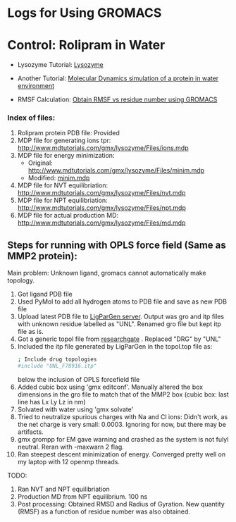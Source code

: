 # Logs for Using GROMACS

# Control: Rolipram in Water

* Lysozyme Tutorial: [Lysozyme](http://www.mdtutorials.com/gmx/lysozyme/index.html)

* Another Tutorial: [Molecular Dynamics simulation of a protein in water environment](https://www.compchems.com/gromacs-tutorial-molecular-dynamics-simulation-of-a-protein-in-water-environment/#protein-selection-and-initial-setup)
* RMSF Calculation: [Obtain RMSF vs residue number using GROMACS](https://www.compchems.com/how-to-compute-the-rmsf-using-gromacs/)



### Index of files:
 
1. Rolipram protein PDB file: Provided
2. MDP file for generating ions tpr: http://www.mdtutorials.com/gmx/lysozyme/Files/ions.mdp
3. MDP file for energy minimization: 
    * Original: http://www.mdtutorials.com/gmx/lysozyme/Files/minim.mdp
    * Modified: [minim.mdp](minim.mdp)
4. MDP file for NVT equilibriation: http://www.mdtutorials.com/gmx/lysozyme/Files/nvt.mdp
5. MDP file for NPT equilibriation: http://www.mdtutorials.com/gmx/lysozyme/Files/npt.mdp
6. MDP file for actual production MD: http://www.mdtutorials.com/gmx/lysozyme/Files/md.mdp

## Steps for running with OPLS force field (Same as MMP2 protein):

Main problem: Unknown ligand, gromacs cannot automatically make topology.

1. Got ligand PDB file
2. Used PyMol to add all hydrogen atoms to PDB file and save as new PDB file
3. Upload latest PDB file to [LigParGen server](http://zarbi.chem.yale.edu/ligpargen/). Output was gro and itp files with unknown residue labelled as "UNL". Renamed gro file but kept itp file as is.
4. Got a generic topol file from [researchgate](https://www.researchgate.net/post/How_to_generate_top_file_for_Gromacs) . Replaced "DRG" by "UNL"
5. Included the itp file generated by LigParGen in the topol.top file as:
    ```bash
    ; Include drug topologies
    #include "UNL_F78916.itp"
    ```
    below the inclusion of OPLS forcefield file 
6. Added cubic box using 'gmx editconf'. Manually altered the box dimensions in the gro file to match that of the MMP2 box (cubic box: last line has Lx Ly Lz in nm)
7. Solvated with water using 'gmx solvate'
8. Tried to neutralize spurious charges with Na and Cl ions: Didn't work, as the net charge is very small: 0.0003. Ignoring for now, but there may be artifacts.
9. gmx grompp for EM gave warning and crashed as the system is not fulyl neutral. Reran with -maxwarn 2 flag.
10. Ran steepest descent minimization of energy. Converged pretty well on my laptop with 12 openmp threads.

TODO:

1. Ran NVT and NPT equilibriation
2. Production MD from NPT equilibrium. 100 ns
3. Post processing: Obtained RMSD and Radius of Gyration. New quantity (RMSF) as a function of residue number was also obtained.

